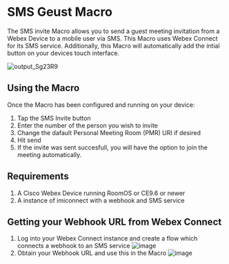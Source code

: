 # SMS Geust Macro

The SMS invite Macro allows you to send a guest meeting invitation from a Webex Device to a mobile user via SMS. This Macro uses Webex Connect for its SMS service. Additionally, this Macro will automatically add the intial button on your devices touch interface.


![output_Sg23R9](https://user-images.githubusercontent.com/21026209/161605701-a4d3b36a-a63a-47f1-8cdb-28560accca07.gif)

## Using the Macro
Once the Macro has been configured and running on your device:
1. Tap the SMS Invite button
2. Enter the number of the person you wish to invite
3. Change the dafault Personal Meeting Room (PMR) URI if desired
4. Hit send
5. If the invite was sent succesfull, you will have the option to join the meeting automatically.


## Requirements

1. A Cisco Webex Device running RoomOS or CE9.6 or newer
2. A instance of imiconnect with a webhook and SMS service

## Getting your Webhook URL from Webex Connect

1. Log into your Webex Connect instance and create a flow which connects a webhook to an SMS service
![image](https://user-images.githubusercontent.com/21026209/135327888-da36290f-2b67-44ea-baec-6881695ca287.png)
2. Obtain your Webhook URL and use this in the Macro
![image](https://user-images.githubusercontent.com/21026209/135330888-bbfca70b-8d70-4e47-9afa-345e81d64791.png)
